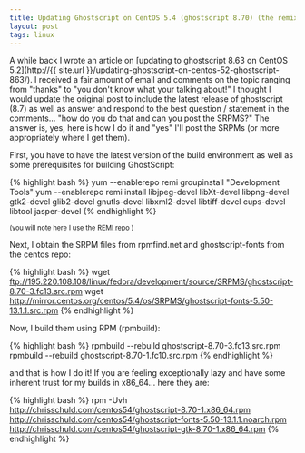 ```yaml
---
title: Updating Ghostscript on CentOS 5.4 (ghostscript 8.70) (the remix)
layout: post
tags: linux
---
```

A while back I wrote an article on [updating to ghostscript 8.63 on CentOS 5.2](http://{{ site.url }}/updating-ghostscript-on-centos-52-ghostscript-863/). I received a fair amount of email and comments on the topic ranging from "thanks" to "you don't know what your talking about!" I thought I would update the original post to include the latest release of ghostscript (8.7) as well as answer and respond to the best question / statement in the comments... "how do you do that and can you post the SRPMS?" The answer is, yes, here is how I do it and "yes" I'll post the SRPMs (or more appropriately where I get them).

First, you have to have the latest version of the build environment as well as some prerequisites for building GhostScript:

{% highlight bash %}
yum --enablerepo remi groupinstall "Development Tools"
yum --enablerepo remi install libjpeg-devel libXt-devel libpng-devel gtk2-devel glib2-devel gnutls-devel libxml2-devel libtiff-devel cups-devel libtool jasper-devel
{% endhighlight %}

<small>(you will note here I use the [REMI repo](http://blog.famillecollet.com) )</small>

Next, I obtain the SRPM files from rpmfind.net and ghostscript-fonts from the centos repo:

{% highlight bash %}
wget ftp://195.220.108.108/linux/fedora/development/source/SRPMS/ghostscript-8.70-3.fc13.src.rpm
wget http://mirror.centos.org/centos/5.4/os/SRPMS/ghostscript-fonts-5.50-13.1.1.src.rpm
{% endhighlight %}

Now, I build them using RPM (rpmbuild):

{% highlight bash %}
rpmbuild --rebuild ghostscript-8.70-3.fc13.src.rpm
rpmbuild --rebuild ghostscript-8.70-1.fc10.src.rpm
{% endhighlight %}

and that is how I do it! If you are feeling exceptionally lazy and have some inherent trust for my builds in x86_64... here they are:

{% highlight bash %}
rpm -Uvh http://chrisschuld.com/centos54/ghostscript-8.70-1.x86_64.rpm http://chrisschuld.com/centos54/ghostscript-fonts-5.50-13.1.1.noarch.rpm http://chrisschuld.com/centos54/ghostscript-gtk-8.70-1.x86_64.rpm
{% endhighlight %}